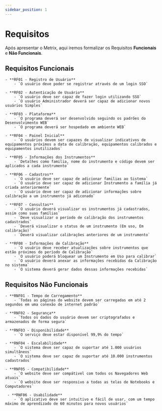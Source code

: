 ```yaml
---
sidebar_position: 1
---
```


# Requisitos

Após apresentar o Metrix, aqui iremos formalizar os Requisitos **Funcionais** e **Não Funcionais**.

## Requisitos Funcionais
    - **RF01 - Registro de Usuário**
        - `O usuário deve poder se registrar através de um login SSO`

    - **RF02 - Autenticação de Usuário**
        - `O usuário deve ser capaz de fazer login utilizando SSO`
        - `O usuário Administrador deverá ser capaz de adicionar novos usuários Simples`

    - **RF03 - Plataforma**
        - `O programa deverá ser desenvolvido seguindo os padrões do Desenvolvimento WEB`
        - `O programa deverá ser hospedado em ambiente WEB`

    - **RF04 - Painel Inicial**
        - `O usuários devem ser capazes de visualizar indicativos de equipamentos próximos a data de calibração, equipamentos calibrados e equipamentos inutilizados`

    - **RF05 - Informações dos Instrumentos**
        - `Detalhes como familia, nome do instrumento e código devem ser aplicados a cada instrumento`

    - **RF06 - Cadastros**
        - `O usuário deve ser capaz de adicionar familias ao Sistema`
        - `O usuário deve ser capaz de adicionar Instrumento a família já criada anteriormente`
        - `O usuário deve ser capaz de adicionar informações sobre calibração a um instrumento já adiconado`

    - **RF07 - Consultas**
        - `O usuário deverá visualizar os instrumentos já cadastrados, assim como suas famílias`
        - `Deve visualizar o período de calibração dos instrumentos cadastrados`
        - `Deverá visualizar o status de um instrumento (Em uso, Em calibração)`
        - `Deverá visualizar calibrações anteriores de um instrumento`

    - **RF08 - Informações de Calibração**
        - `O usuário deve receber atualizações sobre instrumentos que estão próximos do período de Calibração`
        - `O usuário poderá bloquear um Instrumento em Uso para calibrar`
        - `O usuário deverá anexar as informações recebidas da Calibração no sistema`
        - `O sistema deverá gerar dados dessas informações recebidas`

## Requisitos Não Funcionais
    - **RNF01 - Tempo de Carregamento**
        - `Todas as páginas do website devem ser carregadas em até 2 segundos em uma conexão de internet padrão`
    
    - **RNF02 - Segurança**
        - `Todos os dados do usuário devem ser criptografados e armazenados de forma segura`

    - **RNF03 - Disponibilidade**
        - `O serviço deve estar disponível 99,9% do tempo`

    - **RNF04 - Escalabilidade**
        - `O sistema deve ser capaz de suportar até 1.000 usuários simultâneos`
        - `O sistema deve ser capaz de suportar até 10.000 instrumentos cadastrados`

    - **RNF05 - Compatibilidade**
        - `O website deve ser compátivel com todos os Navegadores Web atuais`
        - `O website deve ser responsivo a todas as telas de Notebooks e Computadores`

     - **RNF06 - Usabilidade**
        - `O aplicativo deve ser intuitivo e fácil de usar, com um tempo máximo de aprendizado de 60 minutos para novos usuários`